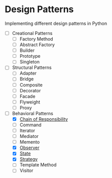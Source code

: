 # Design Patterns
Implementing different design patterns in Python

- [ ] Creational Patterns
  - [ ] Factory Method
  - [ ] Abstract Factory
  - [ ] Builder
  - [ ] Prototype
  - [ ] Singleton

- [ ] Structural Patterns
  - [ ] Adapter
  - [ ] Bridge
  - [ ] Composite
  - [ ] Decorator
  - [ ] Facade
  - [ ] Flyweight
  - [ ] Proxy

- [ ] Behavioral Patterns
  - [X] [Chain of Responsibility](behavioral/chain_of_responsibility.py)
  - [ ] Command
  - [ ] Iterator
  - [ ] Mediator
  - [ ] Memento
  - [X] [Observer](behavioral/observer.py)
  - [X] [State](behavioral/state.py)
  - [X] [Strategy](behavioral/strategy.py)
  - [ ] Template Method
  - [ ] Visitor